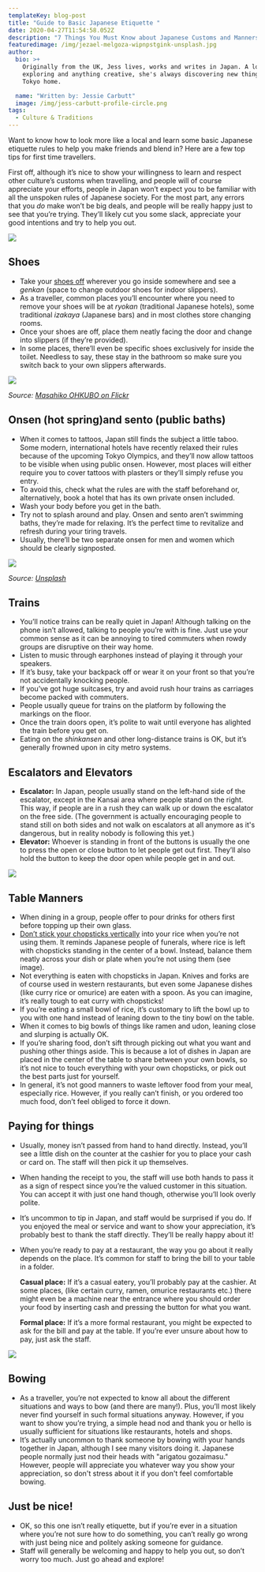 ```yaml
---
templateKey: blog-post
title: "Guide to Basic Japanese Etiquette "
date: 2020-04-27T11:54:58.052Z
description: "7 Things You Must Know about Japanese Customs and Manners "
featuredimage: /img/jezael-melgoza-wipnpstgink-unsplash.jpg
author:
  bio: >+
    Originally from the UK, Jess lives, works and writes in Japan. A lover of
    exploring and anything creative, she's always discovering new things in her
    Tokyo home.

  name: "Written by: Jessie Carbutt"
  image: /img/jess-carbutt-profile-circle.png
tags:
  - Culture & Traditions
---
```

Want to know how to look more like a local and learn some basic Japanese etiquette rules to help you make friends and blend in? Here are a few top tips for first time travellers.

First off, although it’s nice to show your willingness to learn and respect other culture’s customs when travelling, and people will of course appreciate your efforts, people in Japan won’t expect you to be familiar with all the unspoken rules of Japanese society. For the most part, any errors that you *do* make won’t be big deals, and people will be really happy just to see that you’re trying. They’ll likely cut you some slack, appreciate your good intentions and try to help you out.

![](/img/ryokan_genkan.jpg)

## Shoes

* Take your [shoes off](https://guidable.co/culture/the-custom-of-taking-shoes-off-and-the-rules-of-slippers-inside-a-house-in-japan/) wherever you go inside somewhere and see a *genkan* (space to change outdoor shoes for indoor slippers).
* As a traveller, common places you’ll encounter where you need to remove your shoes will be at *ryokan* (traditional Japanese hotels), some traditional *izakaya* (Japanese bars) and in most clothes store changing rooms.
* Once your shoes are off, place them neatly facing the door and change into slippers (if they’re provided).
* In some places, there’ll even be specific shoes exclusively for inside the toilet. Needless to say, these stay in the bathroom so make sure you switch back to your own slippers afterwards.

![](/img/2726956817_8526313a72_k.jpg)

*Source: [Masahiko OHKUBO on Flickr](https://www.flickr.com/photos/mah_japan/)*

## Onsen (hot spring)and sento (public baths)

* When it comes to tattoos, Japan still finds the subject a little taboo. Some modern, international hotels have recently relaxed their rules because of the upcoming Tokyo Olympics, and they’ll now allow tattoos to be visible when using public onsen. However, most places will either require you to cover tattoos with plasters or they’ll simply refuse you entry.
* To avoid this, check what the rules are with the staff beforehand or, alternatively, book a hotel that has its own private onsen included.
* Wash your body before you get in the bath.
* Try not to splash around and play. Onsen and sento aren’t swimming baths, they’re made for relaxing. It’s the perfect time to revitalize and refresh during your tiring travels.
* Usually, there’ll be two separate onsen for men and women which should be clearly signposted.

![](/img/jezael-melgoza-wipnpstgink-unsplash.jpg)

*Source: [Unsplash](https://unsplash.com/@jezael)*

## Trains

* You’ll notice trains can be really quiet in Japan! Although talking on the phone isn’t allowed, talking to people you’re with is fine. Just use your common sense as it can be annoying to tired commuters when rowdy groups are disruptive on their way home.
* Listen to music through earphones instead of playing it through your speakers.
* If it’s busy, take your backpack off or wear it on your front so that you’re not accidentally knocking people.
* If you’ve got huge suitcases, try and avoid rush hour trains as carriages become packed with commuters.
* People usually queue for trains on the platform by following the markings on the floor.
* Once the train doors open, it’s polite to wait until everyone has alighted the train before you get on.
* Eating on the *shinkansen* and other long-distance trains is OK, but it’s generally frowned upon in city metro systems.

## Escalators and Elevators

* **Escalator:** In Japan, people usually stand on the left-hand side of the escalator, except in the Kansai area where people stand on the right. This way, if people are in a rush they can walk up or down the escalator on the free side. (The government is actually encouraging people to stand still on both sides and not walk on escalators at all anymore as it's dangerous, but in reality nobody is following this yet.)
* **Elevator:** Whoever is standing in front of the buttons is usually the one to press the open or close button to let people get out first. They’ll also hold the button to keep the door open while people get in and out.

![](/img/table-manners.jpg)

## Table Manners

* When dining in a group, people offer to pour drinks for others first before topping up their own glass.
* [Don’t stick your chopsticks vertically](https://blog.gaijinpot.com/dont-stick-chopsticks-bowl-rice/) into your rice when you’re not using them. It reminds Japanese people of funerals, where rice is left with chopsticks standing in the center of a bowl. Instead, balance them neatly across your dish or plate when you’re not using them (see image).
* Not everything is eaten with chopsticks in Japan. Knives and forks are of course used in western restaurants, but even some Japanese dishes (like curry rice or omurice) are eaten with a spoon. As you can imagine, it’s really tough to eat curry with chopsticks!
* If you’re eating a small bowl of rice, it’s customary to lift the bowl up to you with one hand instead of leaning down to the tiny bowl on the table.
* When it comes to big bowls of things like ramen and udon, leaning close and slurping is actually OK.
* If you’re sharing food, don’t sift through picking out what you want and pushing other things aside. This is because a lot of dishes in Japan are placed in the center of the table to share between your own bowls, so it’s not nice to touch everything with your own chopsticks, or pick out the best parts just for yourself.
* In general, it’s not good manners to waste leftover food from your meal, especially rice. However, if you really can’t finish, or you ordered too much food, don’t feel obliged to force it down.

## Paying for things

* Usually, money isn’t passed from hand to hand directly. Instead, you’ll see a little dish on the counter at the cashier for you to place your cash or card on. The staff will then pick it up themselves.
* When handing the receipt to you, the staff will use both hands to pass it as a sign of respect since you’re the valued customer in this situation. You can accept it with just one hand though, otherwise you’ll look overly polite.
* It’s uncommon to tip in Japan, and staff would be surprised if you do. If you enjoyed the meal or service and want to show your appreciation, it’s probably best to thank the staff directly. They’ll be really happy about it!
* When you’re ready to pay at a restaurant, the way you go about it really depends on the place. It’s common for staff to bring the bill to your table in a folder.

  **Casual place:** If it’s a casual eatery, you’ll probably pay at the cashier. At some places, (like certain curry, ramen, omurice restaurants etc.) there might even be a machine near the entrance where you should order your food by inserting cash and pressing the button for what you want.

  **Formal place:** If it’s a more formal restaurant, you might be expected to ask for the bill and pay at the table. If you’re ever unsure about how to pay, just ask the staff.

![](/img/bowing.jpg)

## Bowing

* As a traveller, you’re not expected to know all about the different situations and ways to bow (and there are many!). Plus, you’ll most likely never find yourself in such formal situations anyway. However, if you want to show you’re trying, a simple head nod and thank you or hello is usually sufficient for situations like restaurants, hotels and shops.
* It’s actually uncommon to thank someone by bowing with your hands together in Japan, although I see many visitors doing it. Japanese people normally just nod their heads with "arigatou gozaimasu." However, people will appreciate you whatever way you show your appreciation, so don't stress about it if you don't feel comfortable bowing.

## Just be nice!

* OK, so this one isn’t really etiquette, but if you’re ever in a situation where you’re not sure how to do something, you can’t really go wrong with just being nice and politely asking someone for guidance.
* Staff will generally be welcoming and happy to help you out, so don’t worry too much. Just go ahead and explore!